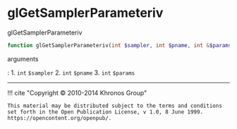 # glGetSamplerParameteriv
glGetSamplerParameteriv

```php
function glGetSamplerParameteriv(int $sampler, int $pname, int &$params) : void
```



arguments

:    1. `int` `$sampler` 
    2. `int` `$pname` 
    3. `int` `$params` 



---
     

!!! cite "Copyright © 2010-2014 Khronos Group"

    This material may be distributed subject to the terms and conditions set forth in the Open Publication License, v 1.0, 8 June 1999. https://opencontent.org/openpub/.
